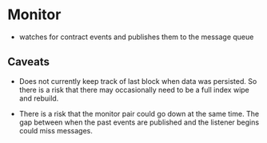 # Monitor

-   watches for contract events and publishes them to the message queue

## Caveats

-   Does not currently keep track of last block when data was persisted. So there is a risk that there may occasionally need to be a full index wipe and rebuild.

-   There is a risk that the monitor pair could go down at the same time. The gap between when the past events are published and the listener begins could miss messages.
